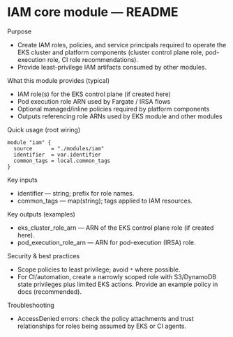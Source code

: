 # IAM core module — README

Purpose
- Create IAM roles, policies, and service principals required to operate the EKS cluster and platform components (cluster control plane role, pod-execution role, CI role recommendations).
- Provide least-privilege IAM artifacts consumed by other modules.

What this module provides (typical)
- IAM role(s) for the EKS control plane (if created here)
- Pod execution role ARN used by Fargate / IRSA flows
- Optional managed/inline policies required by platform components
- Outputs referencing role ARNs used by EKS module and other modules

Quick usage (root wiring)
```hcl
module "iam" {
  source      = "./modules/iam"
  identifier  = var.identifier
  common_tags = local.common_tags
}
```

Key inputs
- identifier — string; prefix for role names.
- common_tags — map(string); tags applied to IAM resources.

Key outputs (examples)
- eks_cluster_role_arn — ARN of the EKS control plane role (if created here).
- pod_execution_role_arn — ARN for pod-execution (IRSA) role.

Security & best practices
- Scope policies to least privilege; avoid `*` where possible.
- For CI/automation, create a narrowly scoped role with S3/DynamoDB state privileges plus limited EKS actions. Provide an example policy in docs (recommended).

Troubleshooting
- AccessDenied errors: check the policy attachments and trust relationships for roles being assumed by EKS or CI agents.
